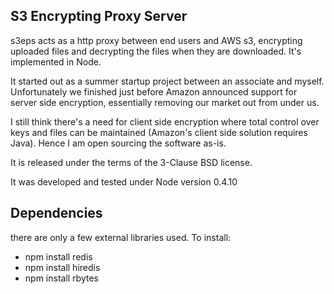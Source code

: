 
## S3 Encrypting Proxy Server

s3eps acts as a http proxy between end users and AWS s3, encrypting uploaded
files and decrypting the files when they are downloaded.  It's implemented in
Node.

It started out as a summer startup project between an associate and myself.
Unfortunately we finished just before Amazon announced support for server side
encryption, essentially removing our market out from under us.

I still think there's a need for client side encryption where total control
over keys and files can be maintained (Amazon's client side solution requires Java).
Hence I am open sourcing the software as-is.

It is released under the terms of the 3-Clause BSD license.

It was developed and tested under Node version 0.4.10

## Dependencies

there are only a few external libraries used.  To install:

* npm install redis
* npm install hiredis
* npm install rbytes




